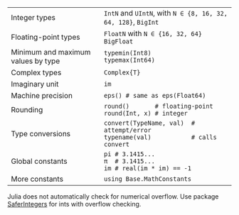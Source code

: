 |                                    |                                                                                      |
| ---------------------------------- | ------------------------------------------------------------------------------------ |
| Integer types                      | `IntN` and `UIntN`, with `N ∈ {8, 16, 32, 64, 128}`, `BigInt`                        |
| Floating-point types               | `FloatN` with `N ∈ {16, 32, 64}`<br>`BigFloat`                                       |
| Minimum and maximum values by type | `typemin(Int8)`<br>`typemax(Int64)`                                                  |
| Complex types                      | `Complex{T}`                                                                         |
| Imaginary unit                     | `im`                                                                                 |
| Machine precision                  | `eps() # same as eps(Float64)`                                                       |
| Rounding                           | `round()       # floating-point`<br>`round(Int, x) # integer`                             |
| Type conversions                   | `convert(TypeName, val)  # attempt/error`<br>`typename(val)           # calls convert` |
| Global constants                   | `pi # 3.1415...`<br>`π  # 3.1415...`<br>`im # real(im * im) == -1`   |
| More constants                     | `using Base.MathConstants`                                                           |

Julia does not automatically check for numerical overflow. Use package
[SaferIntegers](https://github.com/JeffreySarnoff/SaferIntegers.jl) for ints
with overflow checking.
